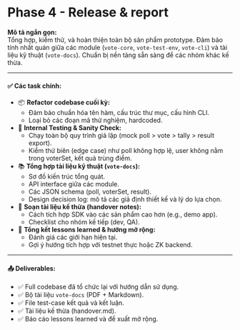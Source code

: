 # Phase 4 - Release & report

**Mô tả ngắn gọn:**\
Tổng hợp, kiểm thử, và hoàn thiện toàn bộ sản phẩm prototype. Đảm bảo tính nhất quán giữa các module (`vote-core`, `vote-test-env`, `vote-cli`) và tài liệu kỹ thuật (`vote-docs`). Chuẩn bị nền tảng sẵn sàng để các nhóm khác kế thừa.

***

#### ✅ **Các task chính:**

* 📦 **Refactor codebase cuối kỳ:**
  * Đảm bảo chuẩn hóa tên hàm, cấu trúc thư mục, cấu hình CLI.
  * Loại bỏ các đoạn mã thử nghiệm, hardcoded.
* 🧪 **Internal Testing & Sanity Check:**
  * Chạy toàn bộ quy trình giả lập (mock poll > vote > tally > result export).
  * Kiểm thử biên (edge case) như poll không hợp lệ, user không nằm trong voterSet, kết quả trùng điểm.
* 📚 **Tổng hợp tài liệu kỹ thuật (`vote-docs`):**
  * Sơ đồ kiến trúc tổng quát.
  * API interface giữa các module.
  * Các JSON schema (poll, voterSet, result).
  * Design decision log: mô tả các giả định thiết kế và lý do lựa chọn.
* 📝 **Soạn tài liệu kế thừa (handover notes):**
  * Cách tích hợp SDK vào các sản phẩm cao hơn (e.g., demo app).
  * Checklist cho nhóm kế tiếp (dev, QA).
* 🧩 **Tổng kết lessons learned & hướng mở rộng:**
  * Đánh giá các giới hạn hiện tại.
  * Gợi ý hướng tích hợp với testnet thực hoặc ZK backend.

***

#### 📤 **Deliverables:**

* ✅ Full codebase đã tổ chức lại với hướng dẫn sử dụng.
* ✅ Bộ tài liệu `vote-docs` (PDF + Markdown).
* ✅ File test-case kết quả và kết luận.
* ✅ Tài liệu kế thừa (handover.md).
* ✅ Báo cáo lessons learned và đề xuất mở rộng.
